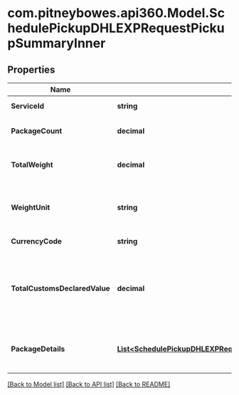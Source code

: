 # com.pitneybowes.api360.Model.SchedulePickupDHLEXPRequestPickupSummaryInner

## Properties

Name | Type | Description | Notes
------------ | ------------- | ------------- | -------------
**ServiceId** | **string** | The service id | 
**PackageCount** | **decimal** | The total number of packages | 
**TotalWeight** | **decimal** | The total weight of the packages | 
**WeightUnit** | **string** | Weight Unit, supported values are &#x60;OZ&#x60; and &#x60;GM&#x60; | 
**CurrencyCode** | **string** | Currency code | 
**TotalCustomsDeclaredValue** | **decimal** | It indicates the custom declared value. It is required in case of international shipment. | [optional] 
**PackageDetails** | [**List&lt;SchedulePickupDHLEXPRequestPickupSummaryInnerPackageDetailsInner&gt;**](SchedulePickupDHLEXPRequestPickupSummaryInnerPackageDetailsInner.md) | It descibes the individual package details | 

[[Back to Model list]](../README.md#documentation-for-models) [[Back to API list]](../README.md#documentation-for-api-endpoints) [[Back to README]](../README.md)

